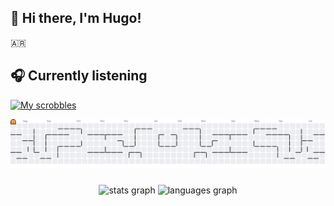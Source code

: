 ## 👋 Hi there, I'm Hugo!

 🇦🇷 



## 🎧 Currently listening
[![My scrobbles](https://lastfm-recently-played.vercel.app/api?user=hugoxeneize)](https://www.last.fm/user/hugoxeneize)


<picture>
  <source media="(prefers-color-scheme: dark)" srcset="https://raw.githubusercontent.com/hugoxeneize/hugoxeneize/output/pacman-contribution-graph-dark.svg">
  <source media="(prefers-color-scheme: light)" srcset="https://raw.githubusercontent.com/hugoxeneize/hugoxeneize/output/pacman-contribution-graph.svg">
  <img alt="pacman contribution graph" src="https://raw.githubusercontent.com/hugoxeneize/hugoxeneize/output/pacman-contribution-graph.svg">
</picture>

###

<div align="center">
  <img src="https://github-readme-stats.vercel.app/api?username=hugoxeneize&hide_title=false&hide_rank=false&show_icons=true&include_all_commits=true&count_private=true&disable_animations=false&theme=dracula&locale=en&hide_border=false&order=1" height="150" alt="stats graph"  />
  <img src="https://github-readme-stats.vercel.app/api/top-langs?username=hugoxeneize&locale=en&hide_title=false&layout=compact&card_width=320&langs_count=5&theme=dracula&hide_border=false&order=2" height="150" alt="languages graph"  />
</div>

###
